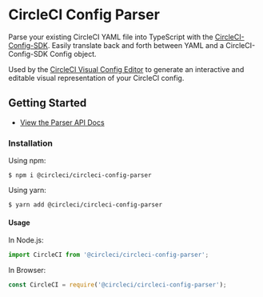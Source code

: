 # CircleCI Config Parser

Parse your existing CircleCI YAML file into TypeScript with the
[CircleCI-Config-SDK](https://github.com/CircleCI-Public/circleci-config-sdk-ts).
Easily translate back and forth between YAML and a CircleCI-Config-SDK Config
object.

Used by the
[CircleCI Visual Config Editor](https://github.com/CircleCI-Public/visual-config-editor)
to generate an interactive and editable visual representation of your CircleCI
config.

## Getting Started

- [View the Parser API Docs](#)

### Installation

Using npm:

```shell
$ npm i @circleci/circleci-config-parser
```

Using yarn:

```shell
$ yarn add @circleci/circleci-config-parser
```

#### Usage

In Node.js:

```typescript
import CircleCI from '@circleci/circleci-config-parser';
```

In Browser:

```javascript
const CircleCI = require('@circleci/circleci-config-parser');
```
